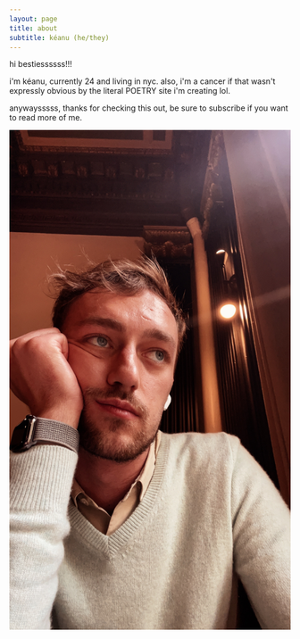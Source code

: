 ```yaml
---
layout: page
title: about
subtitle: kéanu (he/they)
---
```


hi bestiessssss!!!


i'm kéanu, currently 24 and living in nyc. also, i'm a cancer if that wasn't expressly obvious by the literal POETRY site i'm creating lol. 

anywaysssss, thanks for checking this out, be sure to subscribe if you want to read more of me. 

![keanu](assets/img/keanu2.JPG)
